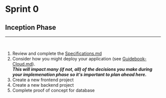 # Sprint 0
## Inception Phase  

---
<br/>

1. Review and complete the [Specifications.md](../Specifications.md)
2. Consider how you might deploy your application (see [Guidebook-Cloud.md](../Guidebook-Cloud.md)).  
    _**This will impact many (if not, all) of the decisions you make during your implemenation phase so it's important to plan ahead here.**_
3. Create a new frontend project
4. Create a new backend project
5. Complete proof of concept for database
